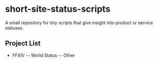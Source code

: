 # short-site-status-scripts
A small repository for tiny scripts that give insight into product or service statuses.

## Project List

- FFXIV
-- World Status
-- Other
